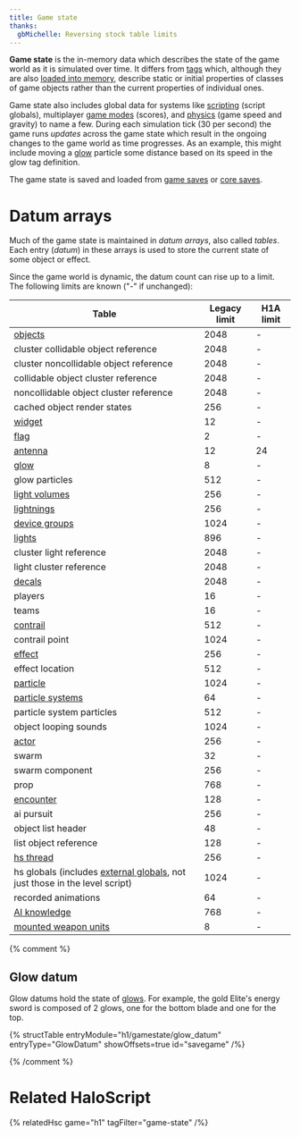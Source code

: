 ```yaml
---
title: Game state
thanks:
  gbMichelle: Reversing stock table limits
---
```

**Game state** is the in-memory data which describes the state of the game world as it is simulated over time. It differs from [tags](~) which, although they are also [loaded into memory](~maps#map-loading), describe static or initial properties of classes of game objects rather than the current properties of individual ones.

Game state also includes global data for systems like [scripting](~) (script globals), multiplayer [game modes](~game-modes) (scores), and [physics](~physics-engine) (game speed and gravity) to name a few. During each simulation tick (30 per second) the game runs _updates_ across the game state which result in the ongoing changes to the game world as time progresses. As an example, this might include moving a [glow](~) particle some distance based on its speed in the glow tag definition.

The game state is saved and loaded from [game saves](~files#savegame-bin) or [core saves](~scripting#functions-core-save).

# Datum arrays
Much of the game state is maintained in _datum arrays_, also called _tables_. Each entry (_datum_) in these arrays is used to store the current state of some object or effect.

Since the game world is dynamic, the datum count can rise up to a limit. The following limits are known ("-" if unchanged):

|Table|Legacy limit|H1A limit|
|-----|------------|---------|
|[objects](~object)|2048|-|
|cluster collidable object reference|2048|-|
|cluster noncollidable object reference|2048|-|
|collidable object cluster reference|2048|-|
|noncollidable object cluster reference|2048|-|
|cached object render states|256|-|
|[widget](~object#tag-field-widgets)|12|-|
|[flag](~)|2|-|
|[antenna](~)|12|24|
|[glow](~)|8|-|
|glow particles|512|-|
|[light volumes](~light_volume)|256|-|
|[lightnings](~lightning)|256|-|
|[device groups](~scenario#tag-field-device-groups)|1024|-|
|[lights](~light)|896|-|
|cluster light reference|2048|-|
|light cluster reference|2048|-|
|[decals](~decal)|2048|-|
|players|16|-|
|teams|16|-|
|[contrail](~)|512|-|
|contrail point|1024|-|
|[effect](~)|256|-|
|effect location|512|-|
|[particle](~)|1024|-|
|[particle systems](~particle_system)|64|-|
|particle system particles|512|-|
|object looping sounds|1024|-|
|[actor](~)|256|-|
|swarm|32|-|
|swarm component|256|-|
|prop|768|-|
|[encounter](~scenario#tag-field-encounters)|128|-|
|ai pursuit|256|-|
|object list header|48|-|
|list object reference|128|-|
|[hs thread](~scripting#script-threads)|256|-|
|hs globals (includes [external globals](~scripting#external-globals), not just those in the level script)|1024|-|
|recorded animations|64|-|
|[AI knowledge](~ai#knowledge-model)|768|-|
|[mounted weapon units](~unit#tag-field-seats-built-in-gunner)|8|-|

{% comment %}
## Glow datum
Glow datums hold the state of [glows](~glow). For example, the gold Elite's energy sword is composed of 2 glows, one for the bottom blade and one for the top.

{% structTable
  entryModule="h1/gamestate/glow_datum"
  entryType="GlowDatum"
  showOffsets=true
  id="savegame"
/%}

{% /comment %}

# Related HaloScript
{% relatedHsc game="h1" tagFilter="game-state" /%}